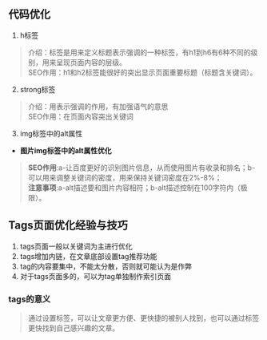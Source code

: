 ## 代码优化
1. h标签
> 介绍：标签是用来定义标题表示强调的一种标签，有h1到h6有6种不同的级别，用来呈现页面内容的层级。<br>
> SEO作用：h1和h2标签能很好的突出显示页面重要标题（标题含关键词）。
2. strong标签
> 介绍：用表示强调的作用，有加强语气的意思<br>
> SEO作用：在页面内容突出关键词
3. img标签中的alt属性
- __图片img标签中的alt属性优化__
> __SEO作用__:a-让百度更好的识别图片信息，从而使用图片有收录和排名；b-可以用来调整关键词的密度，用来保持关键词密度在2%-8%；<br>
> __注意事项__:a-alt描述要和图片内容相符；b-alt描述控制在100字符内（极限）。
## Tags页面优化经验与技巧
1. tags页面一般以关键词为主进行优化
2. tags增加内链，在文章底部设置tag推荐功能
3. tag的内容要集中，不能太分散，否则就可能认为是作弊
4. 对于tags页面多的，可以为tag单独制作索引页面
### tags的意义
> 通过设置标签，可以让文章更方便、更快捷的被别人找到，也可以通过标签更快找到自己感兴趣的文章。
